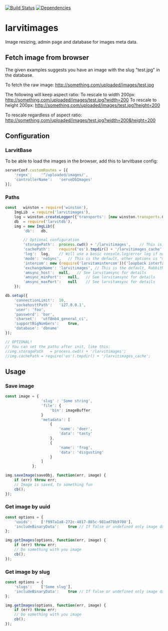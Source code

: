 [![Build Status](https://travis-ci.org/larvit/larvitimages.svg?branch=master)](https://travis-ci.org/larvit/larvitimages) [![Dependencies](https://david-dm.org/larvit/larvitimages.svg)](https://david-dm.org/larvit/larvitimages.svg)

# larvitimages

Image resizing, admin page and database for images meta data.

## Fetch image from browser

The given examples suggests you have an image with the slug "test.jpg" in the database.

To fetch the raw image: http://something.com/uploaded/images/test.jpg

The following will keep aspect ratio:
To rescale to width 200px: http://something.com/uploaded/images/test.jpg?width=200
To rescale to height 200px: http://something.com/uploaded/images/test.jpg?height=200

To rescale regardless of aspect ratio: http://something.com/uploaded/images/test.jpg?width=200&height=200

## Configuration

### LarvitBase

To be able to load the images in the browser, add this to larvitbase config:

```javascript
serverConf.customRoutes = [{
	'regex':	'^/uploaded/images/',
	'controllerName':	'serveDbImages'
}];
```

### Paths

```javascript
const	winston	= require('winston'),
	ImgLib	= require('larvitimages'),
	log	= winston.createLogger({'transports': [new winston.transports.Console()]}),
	db	= require('larvitdb'),
	img = new ImgLib({
		'db':	db,

		// Optional configuration
		'storagePath':	process.cwd() + '/larvitimages',	// This is the default
		'cachePath':	require('os').tmpdir() + '/larvitimages_cache',	// This is the default
		'log':	log,	// Will use a basic console.log/error log if not set
		'mode':	'noSync',	// This is the default, other options is "master" and "slave"
		'intercom':	new (require('larvitamintercom'))('loopback interface'),	// This is the default
		'exchangeName':	'larvitimages',	// This is the default, RabbitMQ exchange name for the datawriter
		'amsync_host':	null,	// See larvitamsync for details
		'amsync_minPort':	null,	// See larvitamsync for details
		'amsync_maxPort':	null	// See larvitamsync for details
	});

db.setup({
	'connectionLimit':	10,
	'sockehosttPath':	'127.0.0.1',
	'user':	'foo',
	'password':	'bar',
	'charset':	'utf8mb4_general_ci',
	'supportBigNumbers':	true,
	'database':	'dbname'
});

// OPTIONAL!
// You can set the paths after init, like this:
//img.storagePath	= process.cwd() + '/larvitimages';
//img.cachePath	= require('os').tmpdir() + '/larvitimages_cache';
```

## Usage

### Save image

```javascript
const image = {
				'slug' : 'Some string',
				'file': {
					'bin': imageBuffer
				}
				'metadata': [
					{
						'name': 'deer',
						'data': 'tasty'
					},
					{
						'name': 'frog',
						'data': 'disgusting'
					}
				]
			};

img.saveImage(saveObj, function(err, image) {
	if (err) throw err;
	// Image is saved, to something fun
	cb();
});
```

### Get image by uuid

```javascript
const options = {
	'uuids':	['f997a1a8-272c-4817-885c-981ad78b9700'],
	'includeBinaryData':	true // If false or undefined only image data will be fetched.
};

img.getImages(options, function(err, image) {
	if (err) throw err;
	// Do something with you image
	cb();
});
```

### Get image by slug

```javascript
const options = {
	'slugs':	['Some slug'],
	'includeBinaryData':	true // If false or undefined only image data will be fetched.
};

img.getImages(options, function(err, image) {
	if (err) throw err;
	// Do something with you image
	cb();
});
```
